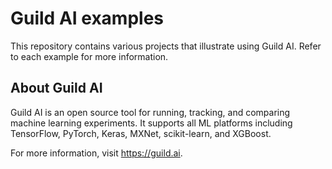 # Guild AI examples

This repository contains various projects that illustrate using Guild
AI. Refer to each example for more information.

## About Guild AI

Guild AI is an open source tool for running, tracking, and comparing
machine learning experiments. It supports all ML platforms including
TensorFlow, PyTorch, Keras, MXNet, scikit-learn, and XGBoost.

For more information, visit https://guild.ai.
